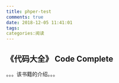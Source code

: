 ```yaml
---
title: phper-test
comments: true
date: 2018-12-05 11:41:01
tags:
categories:阅读
---
```

## 《代码大全》 Code Complete
。。。该书籍的介绍。。。